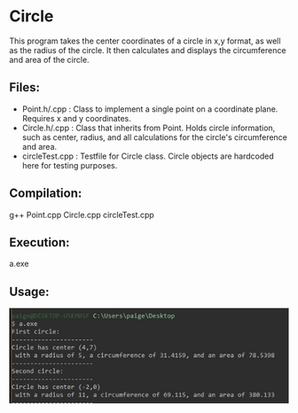 # Circle

This program takes the center coordinates of a circle in x,y format, as well as the radius of the circle. It then calculates and displays the circumference and area of the circle. 

## Files:
+ Point.h/.cpp : Class to implement a single point on a coordinate plane. Requires x and y coordinates. 
+ Circle.h/.cpp : Class that inherits from Point. Holds circle information, such as center, radius, and all calculations for the circle's circumference and area. 
+ circleTest.cpp : Testfile for Circle class. Circle objects are hardcoded here for testing purposes. 

## Compilation:
g++ Point.cpp Circle.cpp circleTest.cpp

## Execution:
a.exe

## Usage:
![alt text](https://github.com/NotQuiteHeroes/Resources/blob/master/ScreenShots/softwareEngCircle.JPG "Circle information")
